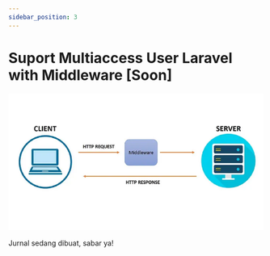 ```yaml
---
sidebar_position: 3
---
```


# Suport Multiaccess User Laravel with Middleware [Soon]

![image](./img/middleware.png)

Jurnal sedang dibuat, sabar ya!